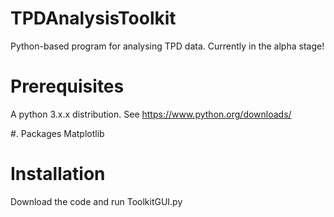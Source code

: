 # TPDAnalysisToolkit
Python-based program for analysing TPD data. Currently in the alpha stage!

# Prerequisites
A python 3.x.x distribution. See https://www.python.org/downloads/

#. Packages
Matplotlib

# Installation
Download the code and run ToolkitGUI.py
